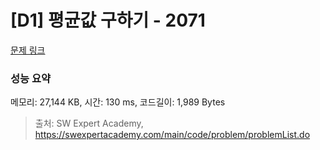 # [D1] 평균값 구하기 - 2071 

[문제 링크](https://swexpertacademy.com/main/code/problem/problemDetail.do?contestProbId=AV5QRnJqA5cDFAUq) 

### 성능 요약

메모리: 27,144 KB, 시간: 130 ms, 코드길이: 1,989 Bytes



> 출처: SW Expert Academy, https://swexpertacademy.com/main/code/problem/problemList.do